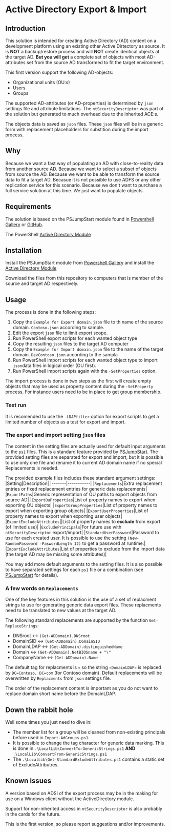 # Active Directory Export & Import

## Introduction
This solution is intended for creating Active Directory (AD) content on a development platform using an existing other Active Dirtectory as source. It is **NOT** a backup/restore process and will **NOT** create identical objects at the target AD. **But you will get** a complete set of objects with most AD-attributes set from the source AD  transformed to fit the target environment.

This first version support the following AD-objects:
- Organizational units (OU:s)
- Users
- Groups

The supported AD-attributes (or AD-properties) is determined by `json` settings file and attribute limitations. The `ntSecurityDescriptor` was part of the solution but generated to much overhead due to the inherited ACE:s.

The objects data is saved as `json` files. These `json` files will be in a generic form with replacement placeholders for substition during the import process.

## Why
Because we want a fast way of populating an AD with close-to-reality data from another source AD.
Because we want to select a subset of objects from source the AD.
Because we want to be able to transform the source data to fit a target AD.
Becasue it is not possible to use ADFS or any other replication service for this scenario.
Because we don't want to purchase a full service solution at this time. We just want to populate objects.

## Requirements
The solution is based on the PSJumpStart module found in [Powershell Gallery](https://www.powershellgallery.com/packages/PSJumpStart) or [GitHub](https://github.com/jaols/PSJumpStart/tree/master/PSJumpStart).

The PowerShell [Active Directory Module](https://learn.microsoft.com/en-us/powershell/module/activedirectory/?view=windowsserver2022-ps)

## Installation
Install the PSJumpStart module from [Powershell Gallery](https://www.powershellgallery.com/packages/PSJumpStart) and install the [Active Directory Module](https://4sysops.com/wiki/how-to-install-the-powershell-active-directory-module/)

Download the files from this repository to computers that is member of the source and target AD respectively.

## Usage
The process is done in the following steps:
1. Copy the `Example for Export domain.json` file to th name of the source domain. `Contoso.json` according to sample.
2. Edit the export `json` file to limit export scope.
3. Run PowerShell export scripts for each wanted object type
4. Copy the resulting `json` files to the target AD computer
5. Copy the  `Example for Import domain.json` file to the name of the target domain. `DevContoso.json` according to the sampla
6. Run PowerShell import scripts for each wanted object type to import `json`data files in logical order (OU first).
7. Run PowerShell import scripts again with the `-SetProperties` option.

The import process is done in two steps as the first will create empty objects that may be used as property content during the `-SetProperty` process. For instance users need to be in place to get group membership.

### Test run
It is recomended to use the `-LDAPfilter` option for export scripts to get a limited number of objects as a test for export and import.

### The export and import setting `json` files
The content in the setting files are actually used for default input arguments to the `ps1` files. This is a standard feature provided by [PSJumpStart](https://github.com/jaols/PSJumpStart/tree/master/PSJumpStart). The provided setting files are separated for export and import, but it is possible to use only one file and rename it to current AD domain name if no special Replacements is needed.

The provided example files includes these standard argument settings:
|Setting|Description|
|-------|-----------|
|`Replacements`|Extra replacement entries or fixed replacement entries for generic data replacements|
|`ExportPaths`|Generic representation of OU paths to export objects from source AD|
|`ExportOuProperties`|List of property names to export when exporting OU objects|
|`ExportGroupProperties`|List of property names to export when exporting group objects|
|`ExportUserProperties`|List of property names to export when exporting user objects|
|`ExportExcludeAttributes`||List of property names to **exclude** from export (of limited use)|
|`ExcludePrincipals`|For future use with `ntSecurityDescriptor` export/import|
|`StandardUserPassword`|Password to use for each created user. It is possible to use the setting `(New-RandomPassword -PaswordLength 12)` to get a password at runtime.|
|`ImportExcludeAttributes`|List of properties to exclude from the import data (the target AD may be missing some attributes)|

You may add more default arguments to the setting files. It is also possible to have separated settings for each `ps1` file or a combination (see [PSJumpStart](https://github.com/jaols/PSJumpStart/tree/master/PSJumpStart) for details).

### A few words on `Replacements`
One of the key features in this solution is the use of a set of replacment strings to use for generating generic data export files. These replacments need to be translated to new values at the target AD. 

The following standard replacements are supported by the function `Get-ReplaceStrings`:
- DNSroot <-> `(Get-ADDomain).DNSroot`
- DomainSID <-> `(Get-ADDomain).DomainSID`
- DomainLDAP <-> `(Get-ADDomain).distinguishedName`
- Domain <-> `(Get-ADDomain).NetBIOSname + "\"`
- CompanyName <-> `(Get-ADDomain).Name`

The default tag for replacments is `¤` so the string `¤DomainLDAP¤` is replaced by `DC=Contoso, DC=com` (for Contoso domain). Default replacements will be overwritten by `Replacments` from `json` settings file.

The order of the replacement content is important as you do not want to replace domain short name before the DomainLDAP.

## Down the rabbit hole
Well some times you just need to dive in:
- The member list for a group will be cleaned from non-existing principals before used in `Import-AdGroups.ps1`. 
- It is possible to change the tag character for generic data marking. This is done in `.\LocalLib\ConvertTo-GenericStrings.ps1` **AND**  `.\LocalLib\ConvertFrom-GenericStrings.ps1`
- The `.\LocalLib\Get-StandardExludeAttributes.ps1` contains a static set of ExcludeAttributres. 

## Known issues
A version based on ADSI of the export process may be in the making for use on a Windows client without the ActiveDirectory module.

Support for non-inherited access in `ntSecurityDescriptor` is also probably in the cards for the future.

This is the first version, so please report suggestions and/or improvements.